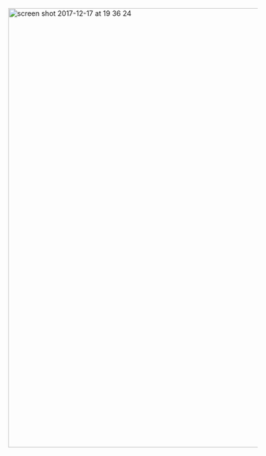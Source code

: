 <img width="888" alt="screen shot 2017-12-17 at 19 36 24" src="https://user-images.githubusercontent.com/14071702/34082600-a34f5cd2-e361-11e7-9dbd-bff0e2937163.png">
